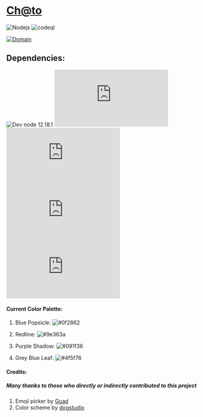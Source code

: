 <h1><a href="https://ch-to.herokuapp.com">Ch@to</a></h1>

![Nodejs](https://github.com/AranNomante/Ch-to/workflows/Node.js%20CI/badge.svg)
![codeql](https://github.com/AranNomante/Ch-to/workflows/CodeQL/badge.svg)
<!--![codeql](https://github.com/AranNomante/Ch-to/workflows/Codacy%20Security%20Scan/badge.svg)-->

<a href="https://ch-to.herokuapp.com"> 
  
  ![Domain](https://img.shields.io/badge/Active%20Domain-ch--to-green?style=for-the-badge&logo=Heroku)
</a>
  
<h2>Dependencies:</h2>

![Dev node 12.18.1](https://img.shields.io/badge/Dev%20node-12.18.1-blue?logo=Node.js)
![express ^4.17.1](https://img.shields.io/badge/express-^4.17.1-blue?logo=Node.js)
![express rate limit](https://img.shields.io/badge/express%20rate%20limit-^5.2.3-blue?logo=Node.js)
![helmet ^4.2.0](https://img.shields.io/badge/helmet-^4.2.0-blue?logo=Node.js)
![socket.io ^3.0.4](https://img.shields.io/badge/socket.io-^3.0.4-blue?logo=Node.js)


<h4>Current Color Palette:</h4>

<ol>
  
<li>
  
  Blue Popsicle: ![#0f2862](https://via.placeholder.com/15/0f2862/000000?text=+) 
  
</li>

<li>
  
  Redline: ![#9e363a](https://via.placeholder.com/15/9e363a/000000?text=+) 

</li>

<li>
  
  Purple Shadow: ![#091f36](https://via.placeholder.com/15/091f36/000000?text=+) 

</li>

<li>
  
  Grey Blue Leaf: ![#4f5f76](https://via.placeholder.com/15/4f5f76/000000?text=+) 

</li>
</ol>

<h4>Credits:</h4>

<h5>Many thanks to those who directly or indirectly contributed to this project</h5>

<ol>
  <li>Emoji picker by <a href="https://github.com/Guad/simple-emoji-picker">Guad</a></li>
  <li>Color scheme by <a href="https://dogstudio.co/">dogstudio</a></li>
</ol>
